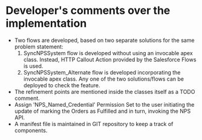 # Developer's comments over the implementation
* Two flows are developed, based on two separate solutions for the same problem statement:
    1. SyncNPSSystem flow is developed without using an invocable apex class. Instead, HTTP Callout Action provided by the  Salesforce Flows is used.
    2. SyncNPSSystem_Alternate flow is developed incorporating the invocable apex class.
  Any one of the two solutions/flows can be deployed to check the feature.
* The refinement points are mentioned inside the classes itself as a TODO comment.
* Assign 'NPS_Named_Credential' Permission Set to the user initiating the update of marking the Orders as Fulfilled and in turn, invoking the NPS API.
* A manifest file is maintained in GIT repository to keep a track of components.
